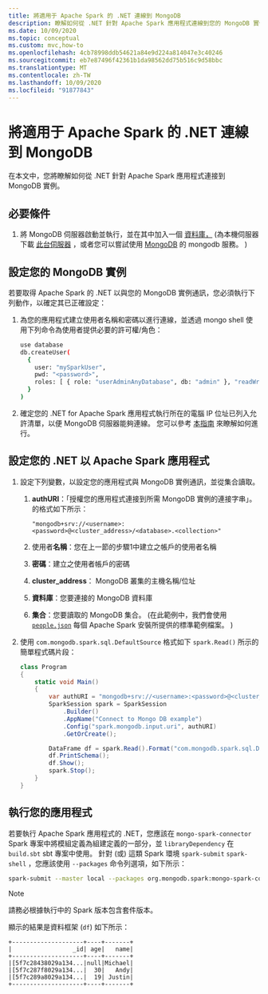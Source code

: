 ```yaml
---
title: 將適用于 Apache Spark 的 .NET 連線到 MongoDB
description: 瞭解如何從 .NET 針對 Apache Spark 應用程式連線到您的 MongoDB 實例。
ms.date: 10/09/2020
ms.topic: conceptual
ms.custom: mvc,how-to
ms.openlocfilehash: 4cb78998ddb54621a84e9d224a814047e3c40246
ms.sourcegitcommit: eb7e87496f42361b1da98562dd75b516c9d58bbc
ms.translationtype: MT
ms.contentlocale: zh-TW
ms.lasthandoff: 10/09/2020
ms.locfileid: "91877843"
---
```

# <a name="connect-net-for-apache-spark-to-mongodb"></a>將適用于 Apache Spark 的 .NET 連線到 MongoDB

在本文中，您將瞭解如何從 .NET 針對 Apache Spark 應用程式連接到 MongoDB 實例。

## <a name="prerequisites"></a>必要條件

1. 將 MongoDB 伺服器啟動並執行，並在其中加入一個 [資料庫，](https://docs.mongodb.com/manual/core/databases-and-collections/) (為本機伺服器下載 [此台伺服器](https://www.mongodb.com/try/download/community) ，或者您可以嘗試使用 [MongoDB](https://www.mongodb.com/cloud/atlas) 的 mongodb 服務。 ) 

## <a name="set-up-your-mongodb-instance"></a>設定您的 MongoDB 實例

若要取得 Apache Spark 的 .NET 以與您的 MongoDB 實例通訊，您必須執行下列動作，以確定其已正確設定：

1. 為您的應用程式建立使用者名稱和密碼以進行連線，並透過 mongo shell 使用下列命令為使用者提供必要的許可權/角色：

    ```bash
    use database
    db.createUser(
      {
        user: "mySparkUser",
        pwd: "<password>",
        roles: [ { role: "userAdminAnyDatabase", db: "admin" }, "readWriteAnyDatabase" ]
      }
    )
    ```

2. 確定您的 .NET for Apache Spark 應用程式執行所在的電腦 IP 位址已列入允許清單，以便 MongoDB 伺服器能夠連線。 您可以參考 [本指南](https://docs.atlas.mongodb.com/security/add-ip-address-to-list/) 來瞭解如何進行。

## <a name="configure-your-net-for-apache-spark-application"></a>設定您的 .NET 以 Apache Spark 應用程式

1. 設定下列變數，以設定您的應用程式與 MongoDB 實例通訊，並從集合讀取。
    1. **authURI**：「授權您的應用程式連接到所需 MongoDB 實例的連接字串」。 的格式如下所示：

        ```
        "mongodb+srv://<username>:<password>@<cluster_address>/<database>.<collection>"
        ```

    2. 使用者**名稱**：您在上一節的步驟1中建立之帳戶的使用者名稱
    3. **密碼**：建立之使用者帳戶的密碼
    4. **cluster_address**： MongoDB 叢集的主機名稱/位址
    5. **資料庫**：您要連接的 MongoDB 資料庫
    6. **集合**：您要讀取的 MongoDB 集合。  (在此範例中，我們會使用 [`people.json`](https://github.com/apache/spark/blob/master/examples/src/main/resources/people.json) 每個 Apache Spark 安裝所提供的標準範例檔案。 ) 

2. 使用 `com.mongodb.spark.sql.DefaultSource` 格式如下 `spark.Read()` 所示的簡單程式碼片段：

    ```csharp
    class Program
    {
        static void Main()
        {
            var authURI = "mongodb+srv://<username>:<password>@<cluster_address>/<database>.<collection>?retryWrites=true&w=majority";
            SparkSession spark = SparkSession
                .Builder()
                .AppName("Connect to Mongo DB example")
                .Config("spark.mongodb.input.uri", authURI)
                .GetOrCreate();

            DataFrame df = spark.Read().Format("com.mongodb.spark.sql.DefaultSource").Load();
            df.PrintSchema();
            df.Show();
            spark.Stop();
        }
    }
    ```

## <a name="run-your-application"></a>執行您的應用程式

若要執行 Apache Spark 應用程式的 .NET，您應該在 `mongo-spark-connector` Spark 專案中將模組定義為組建定義的一部分，並 `libraryDependency` 在 `build.sbt` sbt 專案中使用。 針對 (或) 這類 Spark 環境 `spark-submit` `spark-shell` ，您應該使用 `--packages` 命令列選項，如下所示：

```bash
spark-submit --master local --packages org.mongodb.spark:mongo-spark-connector_2.12:3.0.0 --class org.apache.spark.deploy.dotnet.DotnetRunner microsoft-spark-<version>.jar yourApp.exe
```

> [!NOTE]
> 請務必根據執行中的 Spark 版本包含套件版本。

顯示的結果是資料框架 (`df`) 如下所示：

```text
+--------------------+----+-------+
|                 _id| age|   name|
+--------------------+----+-------+
|[5f7c28438029a134...|null|Michael|
|[5f7c287f8029a134...|  30|   Andy|
|[5f7c289a8029a134...|  19| Justin|
+--------------------+----+-------+
```
